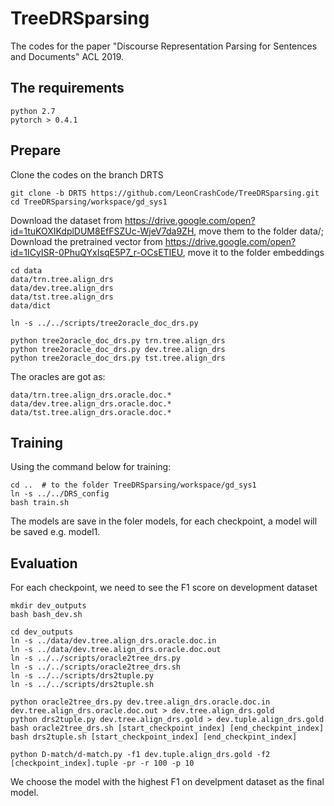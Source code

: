 # TreeDRSparsing
The codes for the paper "Discourse Representation Parsing for Sentences and Documents" ACL 2019.

## The requirements

    python 2.7
    pytorch > 0.4.1
  
## Prepare
Clone the codes on the branch DRTS

    git clone -b DRTS https://github.com/LeonCrashCode/TreeDRSparsing.git
    cd TreeDRSparsing/workspace/gd_sys1
    
Download the dataset from https://drive.google.com/open?id=1tuKOXIKdplDUM8EfFSZUc-WjeV7da9ZH, move them to the folder data/; Download the pretrained vector from https://drive.google.com/open?id=1ICyISR-0PhuQYxIsqE5P7_r-OCsETIEU, move it to the folder embeddings

    cd data
    data/trn.tree.align_drs
    data/dev.tree.align_drs
    data/tst.tree.align_drs
    data/dict
    
    ln -s ../../scripts/tree2oracle_doc_drs.py
    
    python tree2oracle_doc_drs.py trn.tree.align_drs
    python tree2oracle_doc_drs.py dev.tree.align_drs
    python tree2oracle_doc_drs.py tst.tree.align_drs
    
The oracles are got as:
  
    data/trn.tree.align_drs.oracle.doc.*
    data/dev.tree.align_drs.oracle.doc.*
    data/tst.tree.align_drs.oracle.doc.*
    
## Training
Using the command below for training:

    cd ..  # to the folder TreeDRSparsing/workspace/gd_sys1
    ln -s ../../DRS_config
    bash train.sh
    
The models are save in the foler models, for each checkpoint, a model will be saved e.g. model1.

## Evaluation
For each checkpoint, we need to see the F1 score on development dataset

    mkdir dev_outputs
    bash bash_dev.sh
    
    cd dev_outputs
    ln -s ../data/dev.tree.align_drs.oracle.doc.in
    ln -s ../data/dev.tree.align_drs.oracle.doc.out
    ln -s ../../scripts/oracle2tree_drs.py
    ln -s ../../scripts/oracle2tree_drs.sh
    ln -s ../../scripts/drs2tuple.py
    ln -s ../../scripts/drs2tuple.sh
    
    python oracle2tree_drs.py dev.tree.align_drs.oracle.doc.in dev.tree.align_drs.oracle.doc.out > dev.tree.align_drs.gold
    python drs2tuple.py dev.tree.align_drs.gold > dev.tuple.align_drs.gold
    bash oracle2tree_drs.sh [start_checkpoint_index] [end_checkpint_index]
    bash drs2tuple.sh [start_checkpoint_index] [end_checkpint_index]
    
    python D-match/d-match.py -f1 dev.tuple.align_drs.gold -f2 [checkpoint_index].tuple -pr -r 100 -p 10
    
We choose the model with the highest F1 on develpment dataset as the final model.
    
    
    
    
